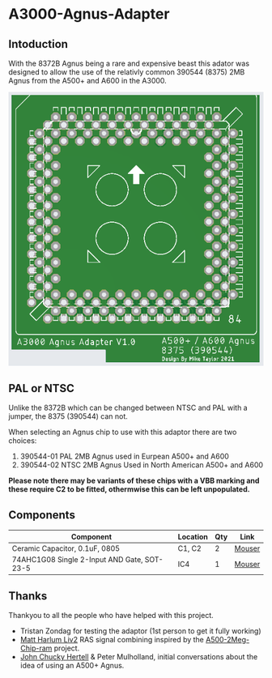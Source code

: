 # A3000-Agnus-Adapter

## Intoduction
With the 8372B Agnus being a rare and expensive beast this adator was designed to allow the use of the relativly common 390544 (8375) 2MB Agnus from the A500+ and A600 in the A3000. 

![A3000AgnusAdaptor](A3000AgnusAdaptor.png)


## PAL or NTSC
Unlike the 8372B which can be changed between NTSC and PAL with a jumper, the 8375 (390544) can not. 

When selecting an Agnus chip to use with this adaptor there are two choices:

1. 390544-01 PAL 2MB Agnus used in Eurpean A500+ and A600
2. 390544-02 NTSC 2MB Agnus Used in North American A500+ and A600

**Please note there may be variants of these chips with a VBB marking and these require C2 to be fitted, othermwise this can be left unpopulated.**

## Components

| Component                                   | Location  | Qty | Link |
| ------------------------------------------- | --------- | --- | ---- |
| Ceramic Capacitor, 0.1uF, 0805              | C1, C2    |  2  |  [Mouser](https://www.mouser.com/ProductDetail/710-885012207098)    |
| 74AHC1G08 Single 2-Input AND Gate, SOT-23-5 | IC4       | 1   |  [Mouser](https://www.mouser.com/ProductDetail/595-SN74AHC1G08DBVR)    |


## Thanks
Thankyou to all the people who have helped with this project.

- Tristan Zondag for testing the adaptor (1st person to get it fully working)
- [Matt Harlum Liv2](https://github.com/LIV2) RAS signal combining inspired by the [A500-2Meg-Chip-ram](https://github.com/LIV2/A500-2Meg-Chip-ram) project.
- [John Chucky Hertell](https://github.com/ChuckyGang) & Peter Mulholland, initial conversations about the idea of using an A500+ Agnus. 
